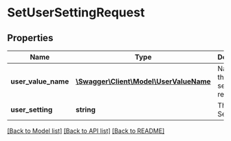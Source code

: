 # SetUserSettingRequest

## Properties
Name | Type | Description | Notes
------------ | ------------- | ------------- | -------------
**user_value_name** | [**\Swagger\Client\Model\UserValueName**](UserValueName.md) | Name of the user setting to return | [optional] 
**user_setting** | **string** | The User Setting | [optional] 

[[Back to Model list]](../README.md#documentation-for-models) [[Back to API list]](../README.md#documentation-for-api-endpoints) [[Back to README]](../README.md)


